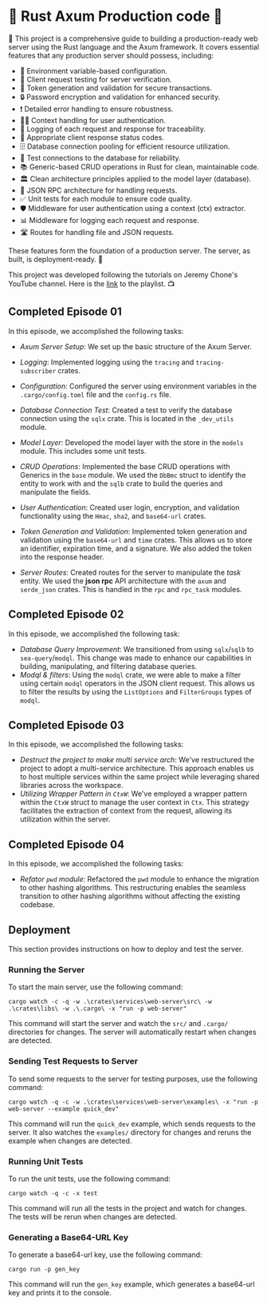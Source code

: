 # 🦀 Rust Axum Production code 🚀

🚀 This project is a comprehensive guide to building a production-ready web server using the Rust language and the Axum framework. It covers essential features that any production server should possess, including:

- 🔧 Environment variable-based configuration.
- 🧪 Client request testing for server verification.
- 🔑 Token generation and validation for secure transactions.
- 🔒 Password encryption and validation for enhanced security.
- ❗ Detailed error handling to ensure robustness.
- 🕵️‍♂️ Context handling for user authentication.
- 📝 Logging of each request and response for traceability.
- 🚦 Appropriate client response status codes.
- 🗄️ Database connection pooling for efficient resource utilization.
- 🧰 Test connections to the database for reliability.
- 📚 Generic-based CRUD operations in Rust for clean, maintainable code.
- 🏛️ Clean architecture principles applied to the model layer (database).
- 📡 JSON RPC architecture for handling requests.
- ✅ Unit tests for each module to ensure code quality.
- 🛡️ Middleware for user authentication using a context (ctx) extractor.
- 📊 Middleware for logging each request and response.
- 🛣️ Routes for handling file and JSON requests.

These features form the foundation of a production server. The server, as built, is deployment-ready. 🎉

This project was developed following the tutorials on Jeremy Chone's YouTube channel. Here is the [link](https://www.youtube.com/watch?v=XZtlD_m59sM&list=PL7r-PXl6ZPcCTTxjmsb9bFZB9i01fAtI7&index=8&ab_channel=JeremyChone) to the playlist. 📺

## Completed Episode 01

In this episode, we accomplished the following tasks:

- *Axum Server Setup*: We set up the basic structure of the Axum Server.

- *Logging*: Implemented logging using the `tracing` and `tracing-subscriber` crates.

- *Configuration*: Configured the server using environment variables in the `.cargo/config.toml` file and the `config.rs` file.

- *Database Connection Test*: Created a test to verify the database connection using the `sqlx` crate. This is located in the `_dev_utils` module.

- *Model Layer*: Developed the model layer with the store in the `models` module. This includes some unit tests.

- *CRUD Operations*: Implemented the base CRUD operations with Generics in the `base` module. We used the `DbBmc` struct to identify the entity to work with and the `sqlb` crate to build the queries and manipulate the fields.

- *User Authentication*: Created user login, encryption, and validation functionality using the `Hmac`, `sha2`, and `base64-url` crates.

- *Token Generation and Validation*: Implemented token generation and validation using the `base64-url` and `time` crates. This allows us to store an identifier, expiration time, and a signature. We also added the token into the response header.

- *Server Routes*: Created routes for the server to manipulate the *task* entity. We used the **json rpc** API architecture with the `axum` and `serde_json` crates. This is handled in the `rpc` and `rpc_task` modules.

## Completed Episode 02

In this episode, we accomplished the following task:

- *Database Query Improvement*: We transitioned from using `sqlx`/`sqlb` to `sea-query`/`modql`. This change was made to enhance our capabilities in building, manipulating, and filtering database queries.
- *Modql & filters*: Using the `modql` crate, we were able to make a filter using certain `modql` operators in the JSON client request. This allows us to filter the results by using the `ListOptions` and `FilterGroups` types of `modql`.

## Completed Episode 03

In this episode, we accomplished the following tasks:

- *Destruct the project to make multi service arch*: We've restructured the project to adopt a multi-service architecture. This approach enables us to host multiple services within the same project while leveraging shared libraries across the workspace.
- *Utilizing Wrapper Pattern in `CtxW`*: We've employed a wrapper pattern within the `CtxW` struct to manage the user context in `Ctx`. This strategy facilitates the extraction of context from the request, allowing its utilization within the server.

## Completed Episode 04

In this episode, we accomplished the following tasks:

- *Refator `pwd` module*: Refactored the `pwd` module to enhance the migration to other hashing algorithms. This restructuring enables the seamless transition to other hashing algorithms without affecting the existing codebase.

## Deployment

This section provides instructions on how to deploy and test the server.

### Running the Server

To start the main server, use the following command:

```shell
cargo watch -c -q -w .\crates\services\web-server\src\ -w .\crates\libs\ -w .\.cargo\ -x "run -p web-server"
```

This command will start the server and watch the `src/` and `.cargo/` directories for changes. The server will automatically restart when changes are detected.

### Sending Test Requests to Server

To send some requests to the server for testing purposes, use the following command:

```shell
cargo watch -q -c -w .\crates\services\web-server\examples\ -x "run -p web-server --example quick_dev"
```

This command will run the `quick_dev` example, which sends requests to the server. It also watches the `examples/` directory for changes and reruns the example when changes are detected.

### Running Unit Tests

To run the unit tests, use the following command:

```shell
cargo watch -q -c -x test
```

This command will run all the tests in the project and watch for changes. The tests will be rerun when changes are detected.

### Generating a Base64-URL Key

To generate a base64-url key, use the following command:

```shell
cargo run -p gen_key
```

This command will run the `gen_key` example, which generates a base64-url key and prints it to the console.
